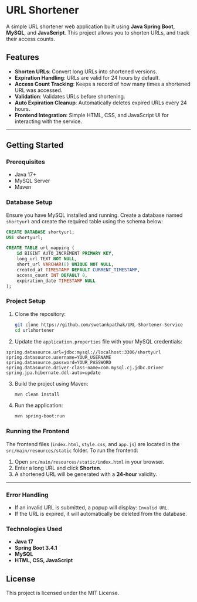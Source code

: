 # URL Shortener

A simple URL shortener web application built using **Java Spring Boot**, **MySQL**, and **JavaScript**. This project allows you to shorten URLs, and track their access counts.

## Features

- **Shorten URLs**: Convert long URLs into shortened versions.
- **Expiration Handling**: URLs are valid for 24 hours by default.
- **Access Count Tracking**: Keeps a record of how many times a shortened URL was accessed.
- **Validation**: Validates URLs before shortening.
- **Auto Expiration Cleanup**: Automatically deletes expired URLs every 24 hours.
- **Frontend Integration**: Simple HTML, CSS, and JavaScript UI for interacting with the service.

---

## Getting Started

### Prerequisites
- Java 17+
- MySQL Server
- Maven

### Database Setup
Ensure you have MySQL installed and running. Create a database named `shortyurl` and create the required table using the schema below:

```sql
CREATE DATABASE shortyurl;
USE shortyurl;

CREATE TABLE url_mapping (
    id BIGINT AUTO_INCREMENT PRIMARY KEY,
    long_url TEXT NOT NULL,
    short_url VARCHAR(8) UNIQUE NOT NULL,
    created_at TIMESTAMP DEFAULT CURRENT_TIMESTAMP,
    access_count INT DEFAULT 0,
    expiration_date TIMESTAMP NULL
);
```

### Project Setup
1. Clone the repository:
   ```bash
   git clone https://github.com/swetankpathak/URL-Shortener-Service
   cd urlshortener
   ```
2. Update the `application.properties` file with your MySQL credentials:

```properties
spring.datasource.url=jdbc:mysql://localhost:3306/shortyurl
spring.datasource.username=YOUR_USERNAME
spring.datasource.password=YOUR_PASSWORD
spring.datasource.driver-class-name=com.mysql.cj.jdbc.Driver
spring.jpa.hibernate.ddl-auto=update
```

3. Build the project using Maven:
   ```bash
   mvn clean install
   ```
4. Run the application:
   ```bash
   mvn spring-boot:run
   ```

### Running the Frontend
The frontend files (`index.html`, `style.css`, and `app.js`) are located in the `src/main/resources/static` folder. To run the frontend:

1. Open `src/main/resources/static/index.html` in your browser.
2. Enter a long URL and click **Shorten**.
3. A shortened URL will be generated with a **24-hour** validity.

---


### Error Handling
- If an invalid URL is submitted, a popup will display: `Invalid URL`.
- If the URL is expired, it will automatically be deleted from the database.

### Technologies Used
- **Java 17**
- **Spring Boot 3.4.1**
- **MySQL**
- **HTML, CSS, JavaScript**

## License
This project is licensed under the MIT License.

